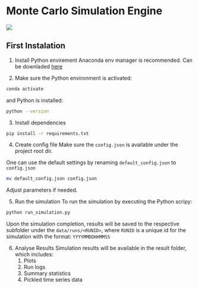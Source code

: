 # Monte Carlo Simulation Engine
![](https://d2rdhxfof4qmbb.cloudfront.net/wp-content/uploads/20180810161839/monaco.jpg)

## First Instalation

1. Install Python envirement
Anaconda env manager is recommended. Can be downladed [here](https://www.anaconda.com/products/distribution)

2. Make sure the Python environment is activated:
```bash
conda activate
```
and Python is installed:

```bash
python --version
```

3. Install dependencies

```bash
pip install -r requirements.txt
```

4. Create config file
Make sure the `config.json` is available under the project root dir.

One can use the default settings by renaming `default_config.json` to `config.json`
```bash
mv default_config.json config.json
```


Adjust parameters if needed.

5. Run the simulation 
To run the simulation by executing the Python scripy:

```bash
python run_simulation.py
```
Upon the simulation completion, results will be saved to the respective subfolder under the `data/runs/<RUNID>`, where `RUNID` is a unique id for the simulation with the format: `YYYYMMDDHHMMSS`


6. Analyse Results
Simulation results will be available in the result folder, which includes:
    1. Plots
    2. Run logs
    3. Summary statistics 
    4. Pickled time series data

